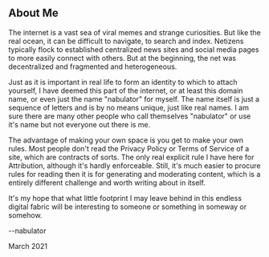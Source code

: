 ## About Me

The internet is a vast sea of viral memes and strange curiosities. But like the real
ocean, it can be difficult to navigate, to search and index. Netizens typically flock to
established centralized news sites and social media pages to more easily connect with
others. But at the beginning, the net was decentralized and fragmented and heterogeneous. 

Just as it is important in real life to form an identity to which to attach yourself, I
have deemed this part of the internet, or at least this domain name, or even just the name
"nabulator" for myself. The name itself is just a sequence of letters and is by no means
unique, just like real names. I am sure there are many other people who call themselves
"nabulator" or use it's name but not everyone out there is me. 

The advantage of making your own space is you get to make your own rules. Most people
don't read the Privacy Policy or Terms of Service of a site, which are contracts of sorts.
The only real explicit rule I have here for Attribution, although it's hardly enforceable.
Still, it's much easier to procure rules for reading then it is for generating and
moderating content, which is a entirely different challenge and worth writing about in
itself. 

It's my hope that what little footprint I may leave behind in this endless digital fabric
will be interesting to someone or something in someway or somehow. 

--nabulator

March 2021
